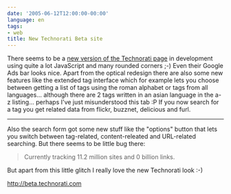 ```yaml
---
date: '2005-06-12T12:00:00-00:00'
language: en
tags:
- web
title: New Technorati Beta site
---
```



There seems to be a <a href="http://beta.technorati.com">new version of the Technorati page</a> in development using quite a lot JavaScript and many rounded corners ;-) Even their Google Ads bar looks nice. Apart from the optical redesign there are also some new features like the extended tag interface which for example lets you choose between getting a list of tags using the roman alphabet or tags from all languages... although there are 2 tags written in an asian language in the a-z listing... perhaps I've just misunderstood this tab :P If you now search for a tag you get related data from flickr, buzznet, delicious and furl.

-------------------------------



Also the search form got some new stuff like the "options" button that lets you switch between tag-related, content-releated and URL-related searching. But there seems to be little bug there:



<blockquote>Currently tracking 11.2 million sites and 0 billion links.</blockquote>



But apart from this little glitch I really love the new Technorati look :-)



<http://beta.technorati.com>